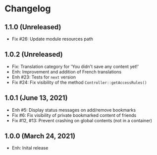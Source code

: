 Changelog
=========

1.1.0 (Unreleased)
---------------------
- Fix #26: Update module resources path

1.0.2 (Unreleased)
---------------------
- Fix: Translation category for 'You didn\'t save any content yet!'
- Enh: Improvement and addition of French translations
- Enh #23: Tests for `next` version
- Fix #24: Fix visibility of the method `Controller::getAccessRules()`


1.0.1 (June 13, 2021)
---------------------
- Enh #5: Display status messages on add/remove bookmarks
- Fix #6: Fix visibility of private bookmarked content of friends
- Fix #12, #13: Prevent crashing on global contents (not in a container)


1.0.0 (March 24, 2021)
----------------------
- Enh: Inital release
